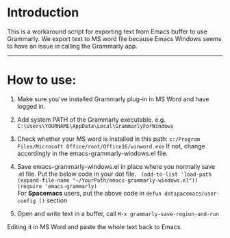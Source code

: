 # Introduction
This is a workaround script for exporting text from Emacs buffer to use Grammarly.
We export text to MS word file because Emacs Windows seems to have an issue in calling the Grammarly app.

-----
# How to use:

1) Make sure you've installed Grammarly plug-in in MS Word and have logged in.

2) Add system PATH of the Grammarly executable.
e.g.  `C:\Users\YOURNAME\AppData\Local\GrammarlyForWindows`

3) Check whether your MS word is installed in this path:
 `c:/Program Files/Microsoft Office/root/Office16/winword.exe`
If not, change accordingly in the emacs-grammarly-windows.el file.

4) Save emacs-grammarly-windows.el in place where you normally save .el file.
Put the below code in your dot file.
  ` (add-to-list 'load-path (expand-file-name "~/YourPath/emacs-grammarly-windows.el"))`
  `(require 'emacs-grammarly)`   <br>
  For **Spacemacs** users, put the above code in `defun dotspacemacs/user-config ()` section

5) Open and write text in a buffer, call
 `M-x grammarly-save-region-and-run`

Editing it in MS Word and paste the whole text back to Emacs.

